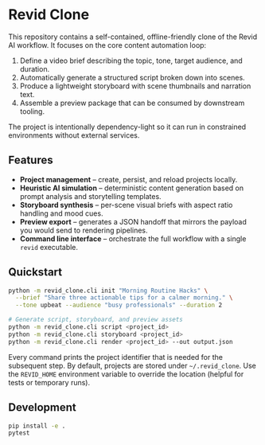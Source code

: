 # Revid Clone

This repository contains a self-contained, offline-friendly clone of the Revid AI workflow. It focuses on the core content automation loop:

1. Define a video brief describing the topic, tone, target audience, and duration.
2. Automatically generate a structured script broken down into scenes.
3. Produce a lightweight storyboard with scene thumbnails and narration text.
4. Assemble a preview package that can be consumed by downstream tooling.

The project is intentionally dependency-light so it can run in constrained environments without external services.

## Features

- **Project management** – create, persist, and reload projects locally.
- **Heuristic AI simulation** – deterministic content generation based on prompt analysis and storytelling templates.
- **Storyboard synthesis** – per-scene visual briefs with aspect ratio handling and mood cues.
- **Preview export** – generates a JSON handoff that mirrors the payload you would send to rendering pipelines.
- **Command line interface** – orchestrate the full workflow with a single `revid` executable.

## Quickstart

```bash
python -m revid_clone.cli init "Morning Routine Hacks" \
  --brief "Share three actionable tips for a calmer morning." \
  --tone upbeat --audience "busy professionals" --duration 2

# Generate script, storyboard, and preview assets
python -m revid_clone.cli script <project_id>
python -m revid_clone.cli storyboard <project_id>
python -m revid_clone.cli render <project_id> --out output.json
```

Every command prints the project identifier that is needed for the subsequent step. By default, projects are stored under `~/.revid_clone`. Use the `REVID_HOME` environment variable to override the location (helpful for tests or temporary runs).

## Development

```bash
pip install -e .
pytest
```
